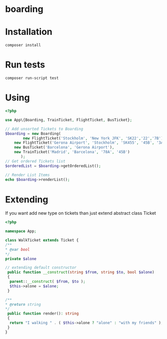 # boarding

# Installation
```
composer install
```
# Run tests
```
composer run-script test
```
# Using
```php
<?php

use App\{Boarding, TrainTicket, FlightTicket, BusTicket};

// Add unsorted Tickets to Boarding
$boarding = new Boarding(
        new FlightTicket('Stockholm', 'New York JFK', 'SK22','22','7B'),
	new FlightTicket('Gerona Airport', 'Stockholm', 'SK455', '45B', '3A', '344'),
	new BusTicket('Barcelona', 'Gerona Airport'),
	new TrainTicket('Madrid', 'Barcelona', '78A', '45B')
       );
// Get ordered Tickets list         
$orderedList = $boarding->getOrderedList();

// Render List Items
echo $boarding->renderList();
```
# Extending
If you want add new type on tickets than just extend abstract class Ticket 
```php
<?php

namespace App;

class WalkTicket extends Ticket {
/**
* @var bool
*/
private $alone

// extending default constructor
 public function __construct(string $from, string $to, bool $alone)
 {
  parent::__construct( $from, $to );
  $this->alone = $alone;
 }

/**
* @return string
*/
 public function render(): string
 {
  return "I walking " . ( $this->alone ? "alone" : "with my friends" );
 }
}
```


